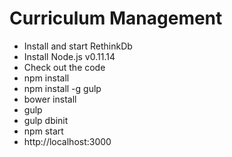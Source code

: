# Curriculum Management 
- Install and start RethinkDb
- Install Node.js v0.11.14
- Check out the code
- npm install
- npm install -g gulp
- bower install
- gulp
- gulp dbinit
- npm start
- http://localhost:3000
